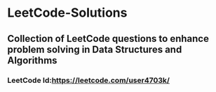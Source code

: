 # LeetCode-Solutions
## Collection of LeetCode questions to enhance problem solving in Data Structures and Algorithms

### LeetCode Id:https://leetcode.com/user4703k/


